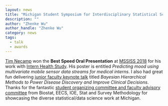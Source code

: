 ```yaml
---
layout: news
title: "Michigan Student Symposium for Interdisciplinary Statistical Sciences"
description: ""
author: "Zhenke Wu"
author_handle: "Zhenke Wu"
category: news
tags: 
  - talk
  - awards
---
```


[Tim Necamp](/team/tim-necamp) won the **Best Speed Oral Presentation** at [MSSISS 2018](https://sites.lsa.umich.edu/mssiss/) for his work with [Intern Health Study](https://www.srijan-sen-lab.com/intern-health-study). His poster is entitled *Predicting mood using multivariate mobile sensor data streams for medical interns*. I also had great fun delivering [junior faculty keynote talk](https://sites.lsa.umich.edu/mssiss/keynote-speaker/) titled *Bayesian Hierarchical Methods to Power Disease Discovery and Improve Clinical Decisions*. Thanks for the fantastic [student organizing committee and faculty advisory committee](https://sites.lsa.umich.edu/mssiss/committee/) from Biostat, EECS, IOE, Stat and Survey Methodology for showcasing the diverse statistical/data science work at Michigan.
